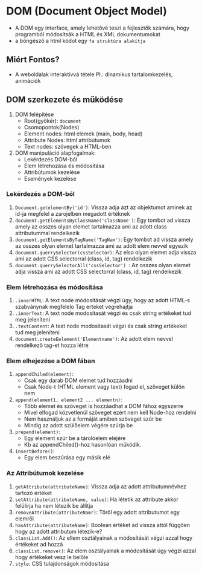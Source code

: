 # DOM (Document Object Model)
* A DOM egy interface, amely lehetővé teszi a fejlesztők számára, hogy programból módosítsák a HTML és XML dokumentumokat
* a böngésző a html kódot egy `fa struktúra alakítja`
## Miért Fontos?
* A weboldalak interaktívvá tétele
Pl.: dinamikus tartalomkezelés, animációk
## DOM szerkezete és működése
1. DOM felépítése
    * Root(gyökér): `document`
    * Csomopontok(Nodes)
    * Element nodes: html elemek (main, body, head)
    * Attribute Nodes: html attribútumok
    * Text nodes: szövegek a HTML-ben
2. DOM manipuláció alapfogalmak:
    * Lekérdezés DOM-ból
    * Elem létrehozása és módosítása
    * Attribútumok kezelése
    * Események kezelése
### Lekérdezés a DOM-ból
1. `Document.getelementBy('id')`: Vissza adja azt az objektumot aminek az id-ja megfelel a zarojelben megadott értéknek
2. `document.getElementsByClassName('className')`: Egy tombot ad vissza amely az osszes olyan elemet tartalmazza ami az adott class attributummal rendelkezik
3. `document.getElementsByTagName('TagNam')`: Egy tombot ad vissza amely az osszes olyan elemet tartalmazza ami az adott elem nevvel egyezik
4.  `document.querrySelector(cssSelector)`: Az elso olyan elemet adja vissza ami az adott CSS selectorral (class, id, tag) rendelkezik
5. `document.querrySelectorAll('cssSelector') `: Az osszes olyan elemet adja vissza ami az adott CSS selectorral (class, id, tag) rendelkezik
### Elem létrehozása és módosítása
1. `.innerHTML`: A text node módosítását végzi úgy, hogy az adott HTML-s szabványnak megfelelo Tag erteket végrehajtja
2. `.innerText`: A text node modositasát végzi és csak string ertékeket tud meg jeleníteni
3. `.textContent`: A text node modositasát végzi és csak string ertékeket tud meg jeleníteni
4. `document.createEelement('Elementname')`: Az adott elem nevvel rendelkező tag-et hozza létre
### Elem elhejezése a DOM fában
1. `appendChiled(element)`:
   * Csak egy darab DOM elemet tud hozzáadni
   * Csak Node-t (HTML element vagy text) fogad el, szöveget külön nem
2. `append(element1, element2 ... elementn)`:
   * Több elemet és szöveget is hozzáadhat a DOM fához egyszerre
   * Mivel elfogad közvetlenül szöveget ezért nem kell Node-hoz rendelni
   * Nem használjuk az a formáját amiben szöveget szúr be
   * Mindig az adott szülőelem végére szúrja be
3. `prepend(element)`:
   * Egy element szúr be a tárolóelem elejére
   *  Kb az appendChiled()-hoz hasonlóan működik.
4. `insertBefore()`:
   * Egy elem beszúrása egy másik elé
### Az Attribútumok kezelése
1. `getAttribute(attributeName)`: Vissza adja az adott attributumnévhez tartozó értéket
2. `setAttribute(attributeName, value)`: Ha létetik az attribute akkor felülírja ha nem létezik be állítja
3. `removeAttribute(attributeNamr)`: Töröl egy adott attributumot egy elemről
4. `hasAttribute(attributeName)`: Boolean értéket ad vissza attól függően hogy az adott attributum létezik-e?
5. `classList.Add()`: Az ellem osztályainak a módosítását végzi azzal hogy értékeket ad hozzá
6. `classList.remove()`: Az elem osztályainak a módosítását úgy végzi azzal hogy értékeket vesz le belőle
7. `style`: CSS tulajdonságok módosítása